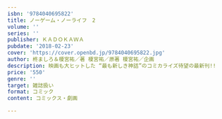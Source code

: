 ```yaml
---
isbn: '9784040695822'
title: ノーゲーム・ノーライフ　2
volume: ''
series: ''
publisher: ＫＡＤＯＫＡＷＡ
pubdate: '2018-02-23'
cover: 'https://cover.openbd.jp/9784040695822.jpg'
author: 柊ましろ＆榎宮祐／著 榎宮祐／原著 榎宮祐／企画
description: 映画も大ヒットした “最も新しき神話”のコミカライズ待望の最新刊!!
price: '550'
genre: ''
target: 雑誌扱い
format: コミック
content: コミックス・劇画

---
```

